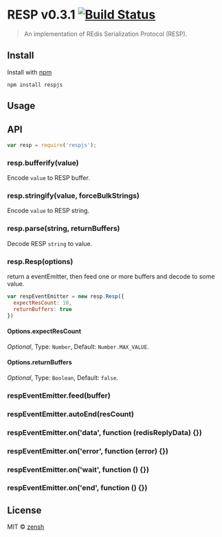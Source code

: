 RESP v0.3.1 [![Build Status](https://travis-ci.org/zensh/resp.js.svg)](https://travis-ci.org/zensh/resp.js)
====
> An implementation of REdis Serialization Protocol (RESP).

## Install

Install with [npm](https://npmjs.org/package/respjs)

```
npm install respjs
```


## Usage


## API

```js
var resp = require('respjs');
```


### resp.bufferify(value)

Encode `value` to RESP buffer.

### resp.stringify(value, forceBulkStrings)

Encode `value` to RESP string.

### resp.parse(string, returnBuffers)

Decode RESP `string` to value.

### resp.Resp(options)

return a eventEmitter, then feed one or more buffers and decode to some value.

```js
var respEventEmitter = new resp.Resp({
  expectResCount: 10,
  returnBuffers: true
})
```

#### Options.expectResCount

*Optional*, Type: `Number`, Default: `Number.MAX_VALUE`.


#### Options.returnBuffers

*Optional*, Type: `Boolean`, Default: `false`.


### respEventEmitter.feed(buffer)
### respEventEmitter.autoEnd(resCount)

### respEventEmitter.on('data', function (redisReplyData) {})
### respEventEmitter.on('error', function (error) {})
### respEventEmitter.on('wait', function () {})
### respEventEmitter.on('end', function () {})


## License

MIT © [zensh](https://github.com/zensh)
